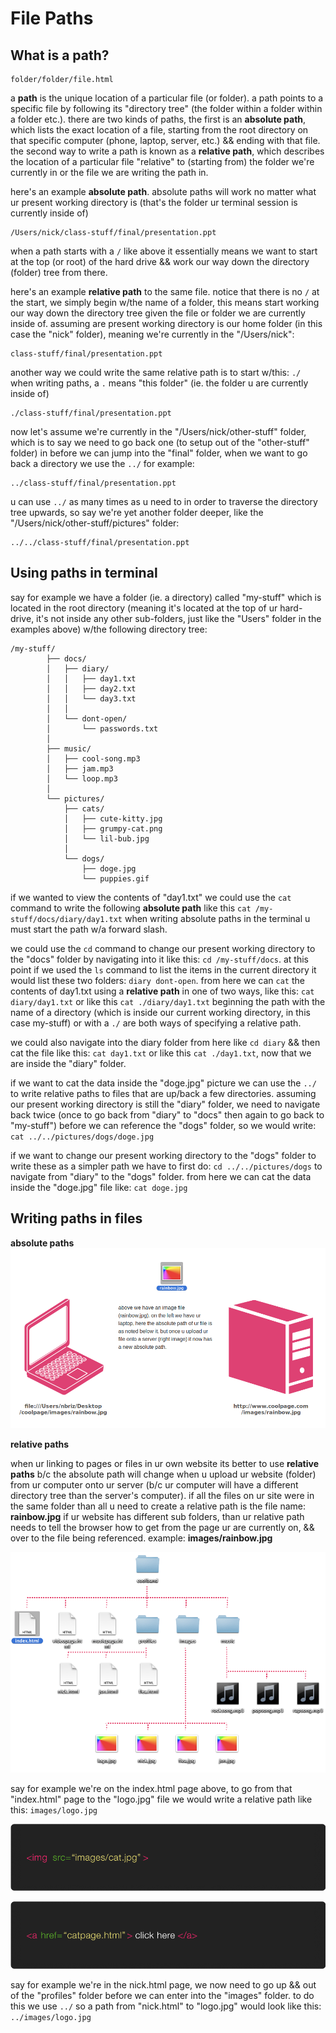 # File Paths

## What is a path?

```
folder/folder/file.html
```

a **path** is the unique location of a particular file (or folder). a path points to a specific file by following its "directory tree" (the folder within a folder within a folder etc.). there are two kinds of paths, the first is an **absolute path**, which lists the exact location of a file, starting from the root directory on that specific computer (phone, laptop, server, etc.) && ending with that file. the second way to write a path is known as a **relative path**, which describes the location of a particular file "relative" to (starting from) the folder we're currently in or the file we are writing the path in.

here's an example **absolute path**. absolute paths will work no matter what ur present working directory is (that's the folder ur terminal session is currently inside of)
```
/Users/nick/class-stuff/final/presentation.ppt
```

when a path starts with a `/` like above it essentially means we want to start at the top (or root) of the hard drive && work our way down the directory (folder) tree from there.

here's an example **relative path** to the same file. notice that there is no `/` at the start, we simply begin w/the name of a folder, this means start working our way down the directory tree given the file or folder we are currently inside of. assuming are present working directory is our home folder (in this case the "nick" folder), meaning we're currently in the "/Users/nick":
```
class-stuff/final/presentation.ppt
```

another way we could write the same relative path is to start w/this: `./` when writing paths, a `.` means "this folder" (ie. the folder u are currently inside of)
```
./class-stuff/final/presentation.ppt
```

now let's assume we're currently in the "/Users/nick/other-stuff" folder, which is to say we need to go back one (to setup out of the "other-stuff" folder) in before we can jump into the "final" folder, when we want to go back a directory we use the `../` for example:
```
../class-stuff/final/presentation.ppt
```

u can use `../` as many times as u need to in order to traverse the directory tree upwards, so say we're yet another folder deeper, like the "/Users/nick/other-stuff/pictures" folder:
```
../../class-stuff/final/presentation.ppt
```


## Using paths in terminal

say for example we have a folder (ie. a directory) called "my-stuff" which is located in the root directory (meaning it's located at the top of ur hard-drive, it's not inside any other sub-folders, just like the "Users" folder in the examples above) w/the following directory tree:

```
/my-stuff/
		├── docs/
		│   ├── diary/
		│   │   ├── day1.txt
		│   │   ├── day2.txt
		│   │   └── day3.txt
		│   │
		│   └── dont-open/
		│       └── passwords.txt
		│
		├── music/
		│   ├── cool-song.mp3
		│   ├── jam.mp3
		│   └── loop.mp3
		│
		└── pictures/
			├── cats/
			│   ├── cute-kitty.jpg
			│   ├── grumpy-cat.png
			│   └── lil-bub.jpg
			│
			└── dogs/
				├── doge.jpg
				└── puppies.gif
```

if we wanted to view the contents of "day1.txt" we could use the `cat` command to write the following **absolute path** like this `cat /my-stuff/docs/diary/day1.txt` when writing absolute paths in the terminal u must start the path w/a forward slash.

we could use the `cd` command to change our present working directory to the "docs" folder by navigating into it like this: `cd /my-stuff/docs`. at this point if we used the `ls` command to list the items in the current directory it would list these two folders: `diary dont-open`. from here we can `cat` the contents of day1.txt using a **relative path** in one of two ways, like this: `cat diary/day1.txt` or like this `cat ./diary/day1.txt` beginning the path with the name of a directory (which is inside our current working directory, in this case my-stuff) or with a `./` are both ways of specifying a relative path.

we could also navigate into the diary folder from here like `cd diary` && then cat the file like this: `cat day1.txt` or like this `cat ./day1.txt`, now that we are inside the "diary" folder.

if we want to cat the data inside the "doge.jpg" picture we can use the `../` to write relative paths to files that are up/back a few directories. assuming our present working directory is still the "diary" folder, we need to navigate back twice (once to go back from "diary" to "docs" then again to go back to "my-stuff") before we can reference the "dogs" folder, so we would write: `cat ../../pictures/dogs/doge.jpg`

if we want to change our present working directory to the "dogs" folder to write these as a simpler path we have to first do: `cd ../../pictures/dogs` to navigate from "diary" to the "dogs" folder. from here we can cat the data inside the "doge.jpg" file like: `cat doge.jpg`

## Writing paths in files

**absolute paths**
![absolute paths](images/absolute-paths.png)

**relative paths**

when ur linking to pages or files in ur own website its better to use **relative paths** b/c the absolute path will change when u upload ur website (folder) from ur computer onto ur server (b/c ur computer will have a different directory tree than the server's computer). if all the files on ur site were in the same folder than all u need to create a relative path is the file name: **rainbow.jpg** if ur website has different sub folders, than ur relative path needs to tell the browser how to get from the page ur are currently on, && over to the file being referenced. example: **images/rainbow.jpg**

![directory tree](images/dirlayout.png)

say for example we're on the index.html page above, to go from that "index.html" page to the "logo.jpg" file we would write a relative path like this: `images/logo.jpg`

![img-path](images/relative2.png)

![img-path](images/relative1.png)

say for example we're in the nick.html page, we now need to go up && out of the "profiles" folder before we can enter into the "images" folder. to do this we use `../` so a path from "nick.html" to "logo.jpg" would look like this: `../images/logo.jpg`
